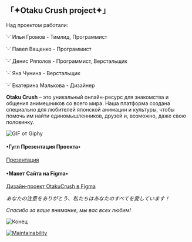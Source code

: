 ## 「✦Otaku Crush project✦」 ##


Над проектом работали:

˙ᵕ˙ Илья Громов - Тимлид, Программист

˙ᵕ˙ Павел Ващенко - Программист

˙ᵕ˙ Денис Ряполов - Программист, Верстальщик

˙ᵕ˙ Яна Чунина - Верстальщик

˙ᵕ˙ Екатерина Малькова - Дизайнер



**Otaku Crush** – это уникальный онлайн-ресурс для знакомства и общения анимешников со всего мира. Наша платформа создана специально для любителей японской анимации и культуры, чтобы помочь им найти единомышленников, друзей и, возможно, даже свою половинку.

![GIF от Giphy](https://media.giphy.com/media/VDo1OeV57IPPG/giphy.gif)


#### •Гугл Презентация Проекта•  ####

[Презентация](https://docs.google.com/presentation/d/1mum5CaCCcS2jTaUbahBdyNkTGUvy9mQwlIIT6oxrku0/edit#slide=id.g2ce7b98131c_0_50)

#### •Макет Сайта на Figma•  ####


[Дизайн-проект OtakuCrush в Figma](https://www.figma.com/design/0nOrOHydEarwfIXLz189i6/OtakuCrush?node-id=439-57&t=vKDaJfbdjTB7rfLf-0)


*あなたの注意をありがとう、私たちはあなたのすべてを愛しています！*

*Спасибо за ваше внимание, мы вас всех любим!*

![Конец](https://media.giphy.com/media/4pjmklYD0lfQQ/giphy.gif)


[![Maintainability](https://api.codeclimate.com/v1/badges/1d8951a83b6b2b4cefe9/maintainability)](https://codeclimate.com/github/FreshinS/otaku-crush/maintainability)
